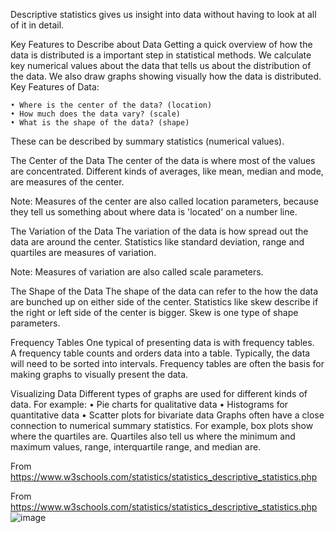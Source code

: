 Descriptive statistics gives us insight into data without having to look at all of it in detail.


Key Features to Describe about Data
Getting a quick overview of how the data is distributed is a important step in statistical methods.
We calculate key numerical values about the data that tells us about the distribution of the data. We also draw graphs showing visually how the data is distributed.
Key Features of Data:

	• Where is the center of the data? (location)
	• How much does the data vary? (scale)
	• What is the shape of the data? (shape)
	
These can be described by summary statistics (numerical values).




The Center of the Data
The center of the data is where most of the values are concentrated.
Different kinds of averages, like mean, median and mode, are measures of the center.

Note: Measures of the center are also called location parameters, because they tell us something about where data is 'located' on a number line.



The Variation of the Data
The variation of the data is how spread out the data are around the center.
Statistics like standard deviation, range and quartiles are measures of variation.

Note: Measures of variation are also called scale parameters.





The Shape of the Data
The shape of the data can refer to the how the data are bunched up on either side of the center.
Statistics like skew describe if the right or left side of the center is bigger. Skew is one type of shape parameters.







Frequency Tables
One typical of presenting data is with frequency tables.
A frequency table counts and orders data into a table. Typically, the data will need to be sorted into intervals.
Frequency tables are often the basis for making graphs to visually present the data.



Visualizing Data
Different types of graphs are used for different kinds of data. For example:
	• Pie charts for qualitative data
	• Histograms for quantitative data
	• Scatter plots for bivariate data
Graphs often have a close connection to numerical summary statistics.
For example, box plots show where the quartiles are.
Quartiles also tell us where the minimum and maximum values, range, interquartile range, and median are.

From <https://www.w3schools.com/statistics/statistics_descriptive_statistics.php> 












































From <https://www.w3schools.com/statistics/statistics_descriptive_statistics.php> 
![image](https://user-images.githubusercontent.com/87912620/206520094-edc22728-c7dc-4639-af2c-86b49bc41f79.png)
